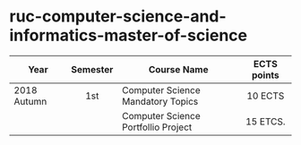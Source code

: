# ruc-computer-science-and-informatics-master-of-science

| Year        | Semester | Course Name                         | ECTS points |
| ----------- | :------: | ----------------------------------- | :---------: |
| 2018 Autumn | 1st      | Computer Science Mandatory Topics   | 10 ECTS     |
|             |          | Computer Science Portfollio Project | 15 ETCS.    |


